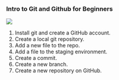 ### Intro to Git and Github for Beginners

<img src="figures/git-xkcd.png"
     style="float: center; margin-right: 10px;" />

<ol>
  <li> Install git and create a GitHub account. </li>
  <li> Create a local git repository. </li>
  <li> Add a new file to the repo. </li>
  <li> Add a file to the staging environment. </li>
  <li> Create a commit. </li>
  <li> Create a new branch. </li>
  <li> Create a new repository on GitHub. </li>
</ol>

